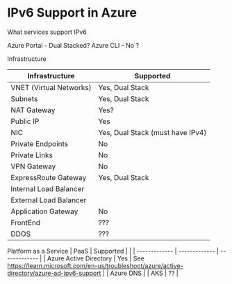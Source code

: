 # IPv6 Support in Azure
What services support IPv6

Azure Portal - Dual Stacked?
Azure CLI - No ?

Infrastructure

| Infrastructure  | Supported |
| ------------- | ------------- |
| VNET (Virtual Networks) | Yes, Dual Stack  |
| Subnets | Yes, Dual Stack |
| NAT Gateway | Yes? |
| Public IP | Yes |
| NIC  | Yes, Dual Stack (must have IPv4) |
| Private Endpoints | No |
| Private Links | No |
| VPN Gateway | No |
| ExpressRoute Gateway | Yes, Dual Stack |
| Internal Load Balancer | |
| External Load Balancer | |
| Application Gateway | No |
| FrontEnd | ??? |
| DDOS | ??? |


Platform as a Service
| PaaS  | Supported | |
| ------------- | ------------- | ------------- | 
| Azure Active Directory | Yes | See https://learn.microsoft.com/en-us/troubleshoot/azure/active-directory/azure-ad-ipv6-support |
| Azure DNS | 
| AKS | ?? |
